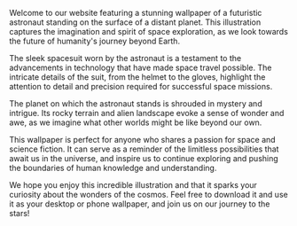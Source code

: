 <!--
Write me content for website with wallpaper "An illustration of a futuristic astronaut in a sleek spacesuit, standing on the surface of a distant planet."
-->

<!--font:Open Sans-->

Welcome to our website featuring a stunning wallpaper of a futuristic astronaut standing on the surface of a distant planet. This illustration captures the imagination and spirit of space exploration, as we look towards the future of humanity's journey beyond Earth.

The sleek spacesuit worn by the astronaut is a testament to the advancements in technology that have made space travel possible. The intricate details of the suit, from the helmet to the gloves, highlight the attention to detail and precision required for successful space missions.

The planet on which the astronaut stands is shrouded in mystery and intrigue. Its rocky terrain and alien landscape evoke a sense of wonder and awe, as we imagine what other worlds might be like beyond our own.

This wallpaper is perfect for anyone who shares a passion for space and science fiction. It can serve as a reminder of the limitless possibilities that await us in the universe, and inspire us to continue exploring and pushing the boundaries of human knowledge and understanding.

We hope you enjoy this incredible illustration and that it sparks your curiosity about the wonders of the cosmos. Feel free to download it and use it as your desktop or phone wallpaper, and join us on our journey to the stars!
